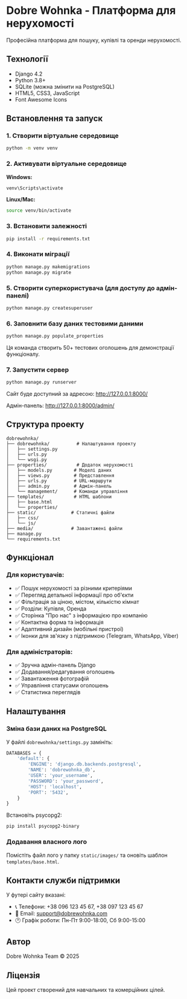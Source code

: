 # Dobre Wohnka - Платформа для нерухомості

Професійна платформа для пошуку, купівлі та оренди нерухомості.

## Технології

- Django 4.2
- Python 3.8+
- SQLite (можна змінити на PostgreSQL)
- HTML5, CSS3, JavaScript
- Font Awesome Icons

## Встановлення та запуск

### 1. Створити віртуальне середовище

```bash
python -m venv venv
```

### 2. Активувати віртуальне середовище

**Windows:**
```bash
venv\Scripts\activate
```

**Linux/Mac:**
```bash
source venv/bin/activate
```

### 3. Встановити залежності

```bash
pip install -r requirements.txt
```

### 4. Виконати міграції

```bash
python manage.py makemigrations
python manage.py migrate
```

### 5. Створити суперкористувача (для доступу до адмін-панелі)

```bash
python manage.py createsuperuser
```

### 6. Заповнити базу даних тестовими даними

```bash
python manage.py populate_properties
```

Ця команда створить 50+ тестових оголошень для демонстрації функціоналу.

### 7. Запустити сервер

```bash
python manage.py runserver
```

Сайт буде доступний за адресою: http://127.0.0.1:8000/

Адмін-панель: http://127.0.0.1:8000/admin/

## Структура проекту

```
dobrewohnka/
├── dobrewohnka/          # Налаштування проекту
│   ├── settings.py
│   ├── urls.py
│   └── wsgi.py
├── properties/           # Додаток нерухомості
│   ├── models.py        # Моделі даних
│   ├── views.py         # Представлення
│   ├── urls.py          # URL-маршрути
│   ├── admin.py         # Адмін-панель
│   └── management/      # Команди управління
├── templates/           # HTML шаблони
│   ├── base.html
│   └── properties/
├── static/             # Статичні файли
│   ├── css/
│   └── js/
├── media/              # Завантажені файли
├── manage.py
└── requirements.txt
```

## Функціонал

### Для користувачів:
- ✅ Пошук нерухомості за різними критеріями
- ✅ Перегляд детальної інформації про об'єкти
- ✅ Фільтрація за ціною, містом, кількістю кімнат
- ✅ Розділи: Купівля, Оренда
- ✅ Сторінка "Про нас" з інформацією про компанію
- ✅ Контактна форма та інформація
- ✅ Адаптивний дизайн (мобільні пристрої)
- ✅ Іконки для зв'язку з підтримкою (Telegram, WhatsApp, Viber)

### Для адміністраторів:
- ✅ Зручна адмін-панель Django
- ✅ Додавання/редагування оголошень
- ✅ Завантаження фотографій
- ✅ Управління статусами оголошень
- ✅ Статистика переглядів

## Налаштування

### Зміна бази даних на PostgreSQL

У файлі `dobrewohnka/settings.py` замініть:

```python
DATABASES = {
    'default': {
        'ENGINE': 'django.db.backends.postgresql',
        'NAME': 'dobrewohnka_db',
        'USER': 'your_username',
        'PASSWORD': 'your_password',
        'HOST': 'localhost',
        'PORT': '5432',
    }
}
```

Встановіть psycopg2:
```bash
pip install psycopg2-binary
```

### Додавання власного лого

Помістіть файл лого у папку `static/images/` та оновіть шаблон `templates/base.html`.

## Контакти служби підтримки

У футері сайту вказані:
- 📞 Телефони: +38 096 123 45 67, +38 097 123 45 67
- 📧 Email: support@dobrewohnka.com
- 🕐 Графік роботи: Пн-Пт 9:00-18:00, Сб 9:00-15:00

## Автор

Dobre Wohnka Team © 2025

## Ліцензія

Цей проект створений для навчальних та комерційних цілей.

